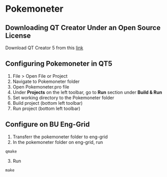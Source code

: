 # Pokemoneter

## Downloading QT Creator Under an Open Source License
Download QT Creator 5 from this [link](https://www.qt.io/download-qt-installer)

## Configuring Pokemoneter in QT5
1) File > Open File or Project
2) Navigate to Pokemoneter folder
3) Open Pokemoneter.pro file
4) Under **Projects** on the left toolbar, go to **Run** section under **Build & Run**
5) Set working directory to the Pokemoneter folder
6) Build project (bottom left toolbar)
7) Run project (bottom left toolbar)

## Configure on BU Eng-Grid
1) Transferr the pokemoneter folder to eng-grid 
2) In the pokemoneter folder on eng-grid, run 
```
qmake
```
3) Run
```
make
```

